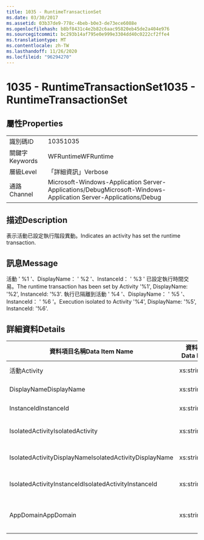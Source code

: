```yaml
---
title: 1035 - RuntimeTransactionSet
ms.date: 03/30/2017
ms.assetid: 03b37de9-778c-4beb-b0e3-de73ece6088e
ms.openlocfilehash: b8bf8431c4e2b82c6aac95820eb45de2a404e976
ms.sourcegitcommit: bc293b14af795e0e999e3304dd40c0222cf2ffe4
ms.translationtype: MT
ms.contentlocale: zh-TW
ms.lasthandoff: 11/26/2020
ms.locfileid: "96294270"
---
```

# <a name="1035---runtimetransactionset"></a><span data-ttu-id="1255e-102">1035 - RuntimeTransactionSet</span><span class="sxs-lookup"><span data-stu-id="1255e-102">1035 - RuntimeTransactionSet</span></span>

## <a name="properties"></a><span data-ttu-id="1255e-103">屬性</span><span class="sxs-lookup"><span data-stu-id="1255e-103">Properties</span></span>  
  
|||  
|-|-|  
|<span data-ttu-id="1255e-104">識別碼</span><span class="sxs-lookup"><span data-stu-id="1255e-104">ID</span></span>|<span data-ttu-id="1255e-105">1035</span><span class="sxs-lookup"><span data-stu-id="1255e-105">1035</span></span>|  
|<span data-ttu-id="1255e-106">關鍵字</span><span class="sxs-lookup"><span data-stu-id="1255e-106">Keywords</span></span>|<span data-ttu-id="1255e-107">WFRuntime</span><span class="sxs-lookup"><span data-stu-id="1255e-107">WFRuntime</span></span>|  
|<span data-ttu-id="1255e-108">層級</span><span class="sxs-lookup"><span data-stu-id="1255e-108">Level</span></span>|<span data-ttu-id="1255e-109">「詳細資訊」</span><span class="sxs-lookup"><span data-stu-id="1255e-109">Verbose</span></span>|  
|<span data-ttu-id="1255e-110">通路</span><span class="sxs-lookup"><span data-stu-id="1255e-110">Channel</span></span>|<span data-ttu-id="1255e-111">Microsoft-Windows-Application Server-Applications/Debug</span><span class="sxs-lookup"><span data-stu-id="1255e-111">Microsoft-Windows-Application Server-Applications/Debug</span></span>|  
  
## <a name="description"></a><span data-ttu-id="1255e-112">描述</span><span class="sxs-lookup"><span data-stu-id="1255e-112">Description</span></span>  

 <span data-ttu-id="1255e-113">表示活動已設定執行階段異動。</span><span class="sxs-lookup"><span data-stu-id="1255e-113">Indicates an activity has set the runtime transaction.</span></span>  
  
## <a name="message"></a><span data-ttu-id="1255e-114">訊息</span><span class="sxs-lookup"><span data-stu-id="1255e-114">Message</span></span>  

 <span data-ttu-id="1255e-115">活動 ' %1 '、DisplayName： ' %2 '、InstanceId： ' %3 ' 已設定執行時間交易。</span><span class="sxs-lookup"><span data-stu-id="1255e-115">The runtime transaction has been set by Activity '%1', DisplayName: '%2', InstanceId: '%3'.</span></span>  <span data-ttu-id="1255e-116">執行已隔離到活動 ' %4 '、DisplayName： ' %5 '、InstanceId： ' %6 '。</span><span class="sxs-lookup"><span data-stu-id="1255e-116">Execution isolated to Activity '%4', DisplayName: '%5', InstanceId: '%6'.</span></span>  
  
## <a name="details"></a><span data-ttu-id="1255e-117">詳細資料</span><span class="sxs-lookup"><span data-stu-id="1255e-117">Details</span></span>  
  
|<span data-ttu-id="1255e-118">資料項目名稱</span><span class="sxs-lookup"><span data-stu-id="1255e-118">Data Item Name</span></span>|<span data-ttu-id="1255e-119">資料項目型別</span><span class="sxs-lookup"><span data-stu-id="1255e-119">Data Item Type</span></span>|<span data-ttu-id="1255e-120">描述</span><span class="sxs-lookup"><span data-stu-id="1255e-120">Description</span></span>|  
|--------------------|--------------------|-----------------|  
|<span data-ttu-id="1255e-121">活動</span><span class="sxs-lookup"><span data-stu-id="1255e-121">Activity</span></span>|<span data-ttu-id="1255e-122">xs:string</span><span class="sxs-lookup"><span data-stu-id="1255e-122">xs:string</span></span>|<span data-ttu-id="1255e-123">活動的型別名稱。</span><span class="sxs-lookup"><span data-stu-id="1255e-123">The type name of the activity.</span></span>|  
|<span data-ttu-id="1255e-124">DisplayName</span><span class="sxs-lookup"><span data-stu-id="1255e-124">DisplayName</span></span>|<span data-ttu-id="1255e-125">xs:string</span><span class="sxs-lookup"><span data-stu-id="1255e-125">xs:string</span></span>|<span data-ttu-id="1255e-126">活動的顯示名稱。</span><span class="sxs-lookup"><span data-stu-id="1255e-126">The display name of the activity.</span></span>|  
|<span data-ttu-id="1255e-127">InstanceId</span><span class="sxs-lookup"><span data-stu-id="1255e-127">InstanceId</span></span>|<span data-ttu-id="1255e-128">xs:string</span><span class="sxs-lookup"><span data-stu-id="1255e-128">xs:string</span></span>|<span data-ttu-id="1255e-129">活動的執行個體 ID。</span><span class="sxs-lookup"><span data-stu-id="1255e-129">The instance id of the activity.</span></span>|  
|<span data-ttu-id="1255e-130">IsolatedActivity</span><span class="sxs-lookup"><span data-stu-id="1255e-130">IsolatedActivity</span></span>|<span data-ttu-id="1255e-131">xs:string</span><span class="sxs-lookup"><span data-stu-id="1255e-131">xs:string</span></span>|<span data-ttu-id="1255e-132">隔離交易之目標活動的型別名稱。</span><span class="sxs-lookup"><span data-stu-id="1255e-132">The type name of the activity that the transaction is isolated to.</span></span>|  
|<span data-ttu-id="1255e-133">IsolatedActivityDisplayName</span><span class="sxs-lookup"><span data-stu-id="1255e-133">IsolatedActivityDisplayName</span></span>|<span data-ttu-id="1255e-134">xs:string</span><span class="sxs-lookup"><span data-stu-id="1255e-134">xs:string</span></span>|<span data-ttu-id="1255e-135">隔離異動之目標活動的顯示名稱。</span><span class="sxs-lookup"><span data-stu-id="1255e-135">The display name of the activity that the transaction is isolated to.</span></span>|  
|<span data-ttu-id="1255e-136">IsolatedActivityInstanceId</span><span class="sxs-lookup"><span data-stu-id="1255e-136">IsolatedActivityInstanceId</span></span>|<span data-ttu-id="1255e-137">xs:string</span><span class="sxs-lookup"><span data-stu-id="1255e-137">xs:string</span></span>|<span data-ttu-id="1255e-138">隔離異動之目標活動的執行個體 ID。</span><span class="sxs-lookup"><span data-stu-id="1255e-138">The instance id of the activity that the transaction is isolated to.</span></span>|  
|<span data-ttu-id="1255e-139">AppDomain</span><span class="sxs-lookup"><span data-stu-id="1255e-139">AppDomain</span></span>|<span data-ttu-id="1255e-140">xs:string</span><span class="sxs-lookup"><span data-stu-id="1255e-140">xs:string</span></span>|<span data-ttu-id="1255e-141">由 AppDomain.CurrentDomain.FriendlyName 傳回的字串。</span><span class="sxs-lookup"><span data-stu-id="1255e-141">The string returned by AppDomain.CurrentDomain.FriendlyName.</span></span>|
